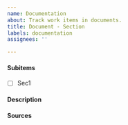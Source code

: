 ```yaml
---
name: Documentation
about: Track work items in documents.
title: Document - Section
labels: documentation
assignees: ''

---
```


#### Subitems
- [ ] Sec1

#### Description

#### Sources
